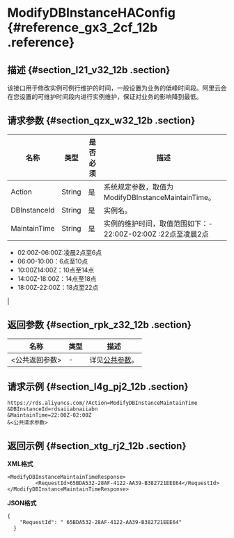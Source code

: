 # ModifyDBInstanceHAConfig {#reference_gx3_2cf_12b .reference}

## 描述 {#section_l21_v32_12b .section}

该接口用于修改实例可例行维护的时间，一般设置为业务的低峰时间段。阿里云会在您设置的可维护时间段内进行实例维护，保证对业务的影响降到最低。

## 请求参数 {#section_qzx_w32_12b .section}

|名称|类型|是否必须|描述|
|--|--|----|--|
|Action|String|是|系统规定参数，取值为ModifyDBInstanceMaintainTime。|
|DBInstanceId|String|是|实例名。|
|MaintainTime|String|是|实例的维护时间，取值范围如下：-   22:00Z-02:00Z :22点至凌晨2点
-   02:00Z-06:00Z:凌晨2点至6点
-   06:00-10:00：6点至10点
-   10:00Z14:00Z：10点至14点
-   14:00Z-18:00Z：14点至18点
-   18:00Z-22:00Z：18点至22点

|

## 返回参数 {#section_rpk_z32_12b .section}

|名称|类型|描述|
|--|--|--|
|<公共返回参数\>|-|详见[公共参数](cn.zh-CN/API参考/使用API/公共参数.md#)。|

## 请求示例 {#section_l4g_pj2_12b .section}

```
https://rds.aliyuncs.com/?Action=ModifyDBInstanceMaintainTime
&DBInstanceId=rdsaiiabnaiiabn
&MaintainTime=22:00Z-02:00Z
&<公共请求参数>
```

## 返回示例 {#section_xtg_rj2_12b .section}

**XML格式**

```
<ModifyDBInstanceMaintainTimeResponse>
         <RequestId>65BDA532-28AF-4122-AA39-B382721EEE64</RequestId>
</ModifyDBInstanceMaintainTimeResponse>
```

**JSON格式**

```
{
    "RequestId": " 65BDA532-28AF-4122-AA39-B382721EEE64"
  }
```

